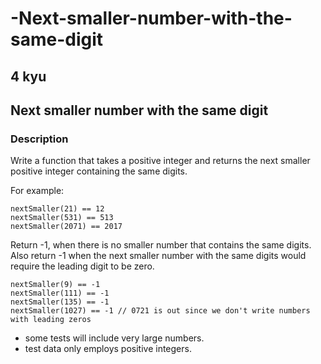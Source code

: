 # -Next-smaller-number-with-the-same-digit

## 4 kyu

## Next smaller number with the same digit

### Description

Write a function that takes a positive integer and returns the next smaller positive integer containing the same digits.

For example:

```
nextSmaller(21) == 12
nextSmaller(531) == 513
nextSmaller(2071) == 2017
```

Return -1, when there is no smaller number that contains the same digits. Also return -1 when the next smaller number with the same digits would require the leading digit to be zero.

```
nextSmaller(9) == -1
nextSmaller(111) == -1
nextSmaller(135) == -1
nextSmaller(1027) == -1 // 0721 is out since we don't write numbers with leading zeros
```

- some tests will include very large numbers.
- test data only employs positive integers.
